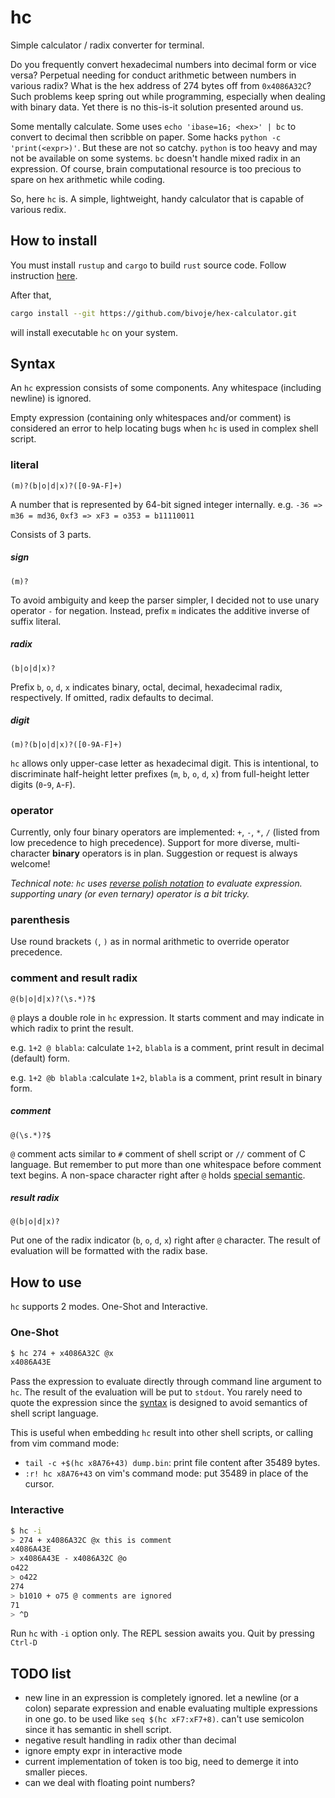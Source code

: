 # hc

Simple calculator / radix converter for terminal.

Do you frequently convert hexadecimal numbers into decimal form or vice versa?
Perpetual needing for conduct arithmetic between numbers in various radix?
What is the hex address of 274 bytes off from `0x4086A32C`?
Such problems keep spring out while programming, especially when dealing with binary data.
Yet there is no this-is-it solution presented around us.

Some mentally calculate. Some uses `echo 'ibase=16; <hex>' | bc` to convert to decimal then scribble on paper. Some hacks `python -c 'print(<expr>)'`. But these are not so catchy. `python` is too heavy and may not be available on some systems. `bc` doesn't handle mixed radix in an expression. Of course, brain computational resource is too precious to spare on hex arithmetic while coding.

So, here `hc` is. A simple, lightweight, handy calculator that is capable of various redix.


## How to install

You must install `rustup` and `cargo` to build `rust` source code. Follow instruction [here](https://www.rust-lang.org/tools/install).

After that,
```sh
cargo install --git https://github.com/bivoje/hex-calculator.git
```
<!-- or `git clone https://github.com/bivoje/hex-calculator.bit;`cargo install --path hex-calculator` -->
will install executable `hc` on your system.


## Syntax

An `hc` expression consists of some components. Any whitespace (including newline) is ignored.

Empty expression (containing only whitespaces and/or comment) is considered an error to help locating bugs when `hc` is used in complex shell script.

### literal

```regex
(m)?(b|o|d|x)?([0-9A-F]+)
```
A number that is represented by 64-bit signed integer internally.
e.g. `-36 => m36 = md36`, `0xf3 => xF3 = o353 = b11110011`

Consists of 3 parts.

##### sign

```regex
(m)?
```
To avoid ambiguity and keep the parser simpler, I decided not to use unary operator `-` for negation. Instead, prefix `m` indicates the additive inverse of suffix literal.

##### radix

```regex
(b|o|d|x)?
```
Prefix `b`, `o`, `d`, `x` indicates binary, octal, decimal, hexadecimal radix, respectively. If omitted, radix defaults to decimal.

##### digit

```regex
(m)?(b|o|d|x)?([0-9A-F]+)
```
`hc` allows only upper-case letter as hexadecimal digit. This is intentional, to discriminate half-height letter prefixes (`m`, `b`, `o`, `d`, `x`) from full-height letter digits (`0`-`9`, `A`-`F`).

### operator

Currently, only four binary operators are implemented: `+`, `-`, `*`, `/` (listed from low precedence to high precedence).
Support for more diverse, multi-character **binary** operators is in plan. Suggestion or request is always welcome!

_Technical note: `hc` uses [reverse polish notation](https://en.wikipedia.org/wiki/Reverse_Polish_notation) to evaluate expression. supporting unary (or even ternary) operator is a bit tricky._

### parenthesis

Use round brackets `(`, `)` as in normal arithmetic to override operator precedence.

### comment and result radix

```regex
@(b|o|d|x)?(\s.*)?$
```
`@` plays a double role in `hc` expression. It starts comment and may indicate in which radix to print the result.

e.g. `1+2 @ blabla`: calculate `1+2`, `blabla` is a comment, print result in decimal (default) form.

e.g. `1+2 @b blabla` :calculate `1+2`, `blabla` is a comment, print result in binary form.

##### comment

```regex
@(\s.*)?$
```
`@` comment acts similar to `#` comment of shell script or `//` comment of C language. But remember to put more than one whitespace before comment text begins. A non-space character right after `@` holds [special semantic](#result-radix).

##### result radix

```regex
@(b|o|d|x)?
```
Put one of the radix indicator (`b`, `o`, `d`, `x`) right after `@` character.
The result of evaluation will be formatted with the radix base.


## How to use

`hc` supports 2 modes. One-Shot and Interactive.

### One-Shot

```sh
$ hc 274 + x4086A32C @x
x4086A43E
```
Pass the expression to evaluate directly through command line argument to `hc`.
The result of the evaluation will be put to `stdout`.
You rarely need to quote the expression since the [syntax](#syntax) is designed to avoid semantics of shell script language.

This is useful when embedding `hc` result into other shell scripts, or calling from vim command mode:

- `tail -c +$(hc x8A76+43) dump.bin`: print file content after 35489 bytes.
- `:r! hc x8A76+43` on vim's command mode: put 35489 in place of the cursor.

### Interactive

```sh
$ hc -i
> 274 + x4086A32C @x this is comment
x4086A43E
> x4086A43E - x4086A32C @o
o422
> o422
274
> b1010 + o75 @ comments are ignored
71
> ^D
```
Run `hc` with `-i` option only.
The REPL session awaits you.
Quit by pressing `Ctrl-D`


## TODO list
- new line in an expression is completely ignored. let a newline (or a colon) separate expression and enable evaluating multiple expressions in one go. to be used like `seq $(hc xF7:xF7+8)`. can't use semicolon since it has semantic in shell script.
- negative result handling in radix other than decimal
- ignore empty expr in interactive mode
- current implementation of token is too big, need to demerge it into smaller pieces.
- can we deal with floating point numbers?

